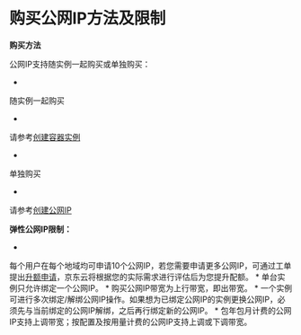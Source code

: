 # **购买公网IP方法及限制**

**购买方法**

公网IP支持随实例一起购买或单独购买：

* 
随实例一起购买

* 
请参考[创建容器实例](https://www.jdcloud.com/help/detail/1962/isCatalog/1)

* 
单独购买

* 
请参考[创建公网IP](https://www.jdcloud.com/help/detail/1597/isCatalog/1)

**弹性公网IP限制：**

* 
每个用户在每个地域均可申请10个公网IP，若您需要申请更多公网IP，可通过工单提出[升额申请](https://uc.jdcloud.com/myorder/form?cateId=2&questionId=13)，京东云将根据您的实际需求进行评估后为您提升配额。
* 
单台实例只允许绑定一个公网IP。
* 
购买公网IP带宽为上行带宽，即出带宽。
* 
一个实例可进行多次绑定/解绑公网IP操作。如果想为已绑定公网IP的实例更换公网IP，必须先与当前绑定的公网IP解绑，之后再行绑定新的公网IP。
* 
包年包月计费的公网IP支持上调带宽；按配置及按用量计费的公网IP支持上调或下调带宽。